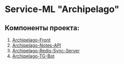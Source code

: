 # Service-ML "Archipelago"

## Компоненты проекта:

1. [Archipelago-Front](https://github.com/GodofRussia/Archipelago-WEB)
2. [Archipelago-Notes-API](https://github.com/yarikTri/archipelago-notes-api)
3. [Archipelago-Redis-Sync-Server](https://github.com/yarikTri/redis-sync-server)
4. [Archipelago-TG-Bot](https://github.com/rbeketov/archipelago_tgbot)
